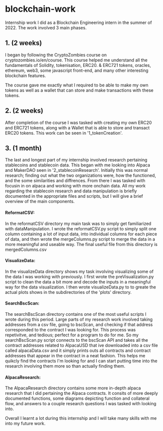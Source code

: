 # blockchain-work

Internship work I did as a Blockchain Engineering intern in the summer of 2022. The work involved 3 main phases.


## 1. (2 weeks)

I began by following the CryptoZombies course on cryptozombies.io/en/course. This course helped me understand all the fundamentals of Solidity, tokenisation, ERC20. & ERC721 tokens, oracles, ethereum, web3, some javascript front-end, and many other interesting blockchain features.

The course gave me exactly what I required to be able to make my own tokens as well as a wallet that can store and make transactions with these tokens.


## 2. (2 weeks)

After completion of the course I was tasked with creating my own ERC20 and ERC721 tokens, along with a Wallet that is able to store and transact ERC20 tokens. This work can be seen in '1_tokenCreation'.


## 3. (1 month)

The last and longest part of my internship involved research pertaining stablecoins and stablecoin data. This began with me looking into Alpaca and MakerDAO seen in '2_stablecoinResearch'. Initially this was normal research; finding out what the two organizations were, how the functioned, and the some similarities and diffrences. From there I was tasked with focusin in on alpaca and working with more onchain data. All my work regarding the stablecoin research and data manipulation is briefly documented in the appropriate files and scripts, but I will give a brief overview of the main components.


#### ReformatCSV:

  In the reformatCSV directory my main task was to simply get familiarized with dataManipulation. I wrote the reformatCSV.py script to simply split one column containing a lot of input data, into individual columns for each piece of data, and then wrote the mergeColumns.py script to merge the data in a more meaningful and useable way. The final useful file from this directory is mergedColumns.csv


#### VisualizeData:

  In the visualizeData directory shows my task involving visualizing some of the data I was working with previously. I first wrote the preVisualization.py script to clean the data a bit more and decode the inputs in a meaningful way for the data visualization. I then wrote visualizeData.py to to greate the actual plots shows in the subdirectories of the 'plots' directory.


#### SearchBscScan:

  The searchBscScan directory contains one of the most useful scripts I wrote during this period. Large parts of my research work involved taking addresses from a csv file, going to bscScan, and checking if that address corresponded to the contract I was looking for. This process was repetivitve, and tedious; perfect for a program to do for me. So my searchBscScan.py script connects to the bscScan API and takes all the contract addresses related to AlpacaUSD that ive downloaded into a csv file called alpacaData.csv and it simply prints outs all contracts and contract addresses that appear in the contract in a neat fashion. This helps me quikcly find the contracts I'm looking for and I can start putting time into the research involving them more so than actually finding them.
  
  
#### AlpacaResearch:

  The AlpacaResearch directory contains some more in-depth alpaca research that I did pertaining the Alpaca contracts. It consits of more deeply documented functions, some diagrams depicting function and collateral flow, and answers to a couple research questions I was tasked with looking into.
  
  
  
Overall I learnt a lot during this internship and I will take many skills with me into my future work.
